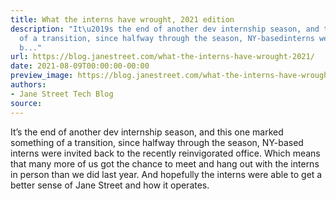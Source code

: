 ```yaml
---
title: What the interns have wrought, 2021 edition
description: "It\u2019s the end of another dev internship season, and this one markedsomething
  of a transition, since halfway through the season, NY-basedinterns were invited
  b..."
url: https://blog.janestreet.com/what-the-interns-have-wrought-2021/
date: 2021-08-09T00:00:00-00:00
preview_image: https://blog.janestreet.com/what-the-interns-have-wrought-2021/internswrought_2021.jpg
authors:
- Jane Street Tech Blog
source:
---
```


<p>It’s the end of another dev internship season, and this one marked
something of a transition, since halfway through the season, NY-based
interns were invited back to the recently reinvigorated office.  Which
means that many more of us got the chance to meet and hang out with
the interns in person than we did last year.  And hopefully the
interns were able to get a better sense of Jane Street and how it
operates.</p>



